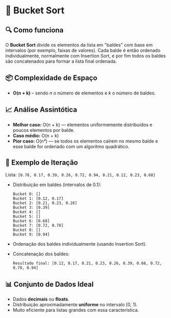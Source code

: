 # 📄 Bucket Sort

## 🔍 Como funciona
O **Bucket Sort** divide os elementos da lista em "baldes" com base em intervalos (por exemplo, faixas de valores). Cada balde é então ordenado individualmente, normalmente com Insertion Sort, e por fim todos os baldes são concatenados para formar a lista final ordenada.

## 📦 Complexidade de Espaço
- **O(n + k)** – sendo *n* o número de elementos e *k* o número de baldes.

## 📈 Análise Assintótica
- **Melhor caso:** O(n + k) — elementos uniformemente distribuídos e poucos elementos por balde.
- **Caso médio:** O(n + k)
- **Pior caso:** O(n²) — se todos os elementos caírem no mesmo balde e esse balde for ordenado com um algoritmo quadrático.

## 🔁 Exemplo de Iteração
Lista: `[0.78, 0.17, 0.39, 0.26, 0.72, 0.94, 0.21, 0.12, 0.23, 0.68]`

- Distribuição em baldes (intervalos de 0.1):

  ```
  Bucket 0: []
  Bucket 1: [0.12, 0.17]
  Bucket 2: [0.21, 0.23, 0.26]
  Bucket 3: [0.39]
  Bucket 4: []
  Bucket 5: []
  Bucket 6: [0.68]
  Bucket 7: [0.72, 0.78]
  Bucket 8: []
  Bucket 9: [0.94]
  ```

- Ordenação dos baldes individualmente (usando Insertion Sort).
- Concatenação dos baldes:

  ```
  Resultado final: [0.12, 0.17, 0.21, 0.23, 0.26, 0.39, 0.68, 0.72, 0.78, 0.94]
  ```

## 📊 Conjunto de Dados Ideal
- Dados **decimais** ou **floats**.
- Distribuição aproximadamente **uniforme** no intervalo [0, 1).
- Muito eficiente para listas grandes com essa característica.
